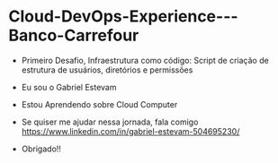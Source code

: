 # Cloud-DevOps-Experience---Banco-Carrefour
- Primeiro Desafio, Infraestrutura como código:
Script de criação de estrutura de usuários, diretórios e permissões

- Eu sou o Gabriel Estevam
- Estou Aprendendo sobre Cloud Computer
- Se quiser me ajudar nessa jornada, fala comigo https://www.linkedin.com/in/gabriel-estevam-504695230/
- Obrigado!!
